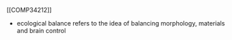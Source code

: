[[COMP34212]]

- ecological balance refers to the idea of balancing morphology, materials and brain control
